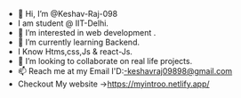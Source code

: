 - 👋 Hi, I’m @Keshav-Raj-098
- I am student @ IIT-Delhi.
- 👀 I’m interested in web development .
- 🌱 I’m currently learning Backend.
- I Know Htms,css,Js & react-Js.
- 💞️ I’m looking to collaborate on real life projects.
- 📫 Reach me at my Email I'D:-keshavraj09898@gmail.com
- Checkout My website ->https://myintroo.netlify.app/
  
<!---
Keshav-Raj-098/Keshav-Raj-098 is a ✨ special ✨ repository because its `README.md` (this file) appears on your GitHub profile.
You can click the Preview link to take a look at your changes.
--->
